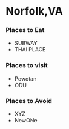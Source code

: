 # Norfolk,VA

### Places to Eat
- SUBWAY
- THAI PLACE

### Places to visit
- Powotan
- ODU

### Places to Avoid
- XYZ
- NewONe
